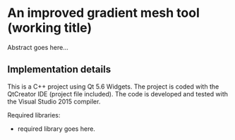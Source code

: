 An improved gradient mesh tool (working title)
=======
Abstract goes here...

Implementation details
-----------
This is a C++ project using Qt 5.6 Widgets.
The project is coded with the QtCreator IDE (project file included).
The code is developed and tested with the Visual Studio 2015 compiler.

Required libraries:

* required library goes here.